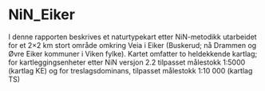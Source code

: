 # NiN_Eiker
I denne rapporten beskrives et naturtypekart etter NiN-metodikk utarbeidet for et 2×2 km stort område omkring Veia i Eiker (Buskerud; nå Drammen og Øvre Eiker kommuner i Viken fylke). Kartet omfatter to heldekkende kartlag; for kartleggingsenheter etter NiN versjon 2.2 tilpasset målestokk 1:5000 (kartlag KE) og for treslagsdominans, tilpasset målestokk 1:10 000 (kartlag TS)
